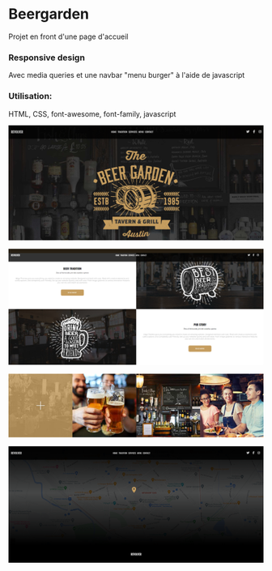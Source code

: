# Beergarden

Projet en front d'une page d'accueil 


### Responsive design
Avec media queries et une navbar "menu burger" à l'aide de javascript


### Utilisation:
HTML, CSS, font-awesome, font-family, javascript

![rendu](screen-rendu/image.png)

![rendu](screen-rendu/image-3.png)

![rendu](screen-rendu/image-2.png)

![rendu](screen-rendu/image-4.png)